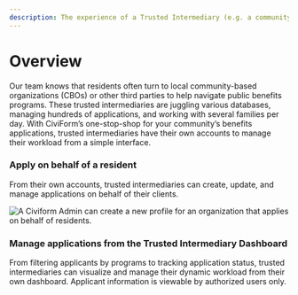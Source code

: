 ```yaml
---
description: The experience of a Trusted Intermediary (e.g. a community based organization)
---
```


# Overview

Our team knows that residents often turn to local community-based organizations (CBOs) or other third parties to help navigate public benefits programs. These trusted intermediaries are juggling various databases, managing hundreds of applications, and working with several families per day. With CiviForm’s one-stop-shop for your community’s benefits applications, trusted intermediaries have their own accounts to manage their workload from a simple interface.

### Apply on behalf of a resident&#x20;

From their own accounts, trusted intermediaries can create, update, and manage applications on behalf of their clients.

![A Civiform Admin can create a new profile for an organization that applies on behalf of residents.](broken-reference)

### Manage applications from the Trusted Intermediary Dashboard&#x20;

From filtering applicants by programs to tracking application status, trusted intermediaries can visualize and manage their dynamic workload from their own dashboard. Applicant information is viewable by authorized users only.

